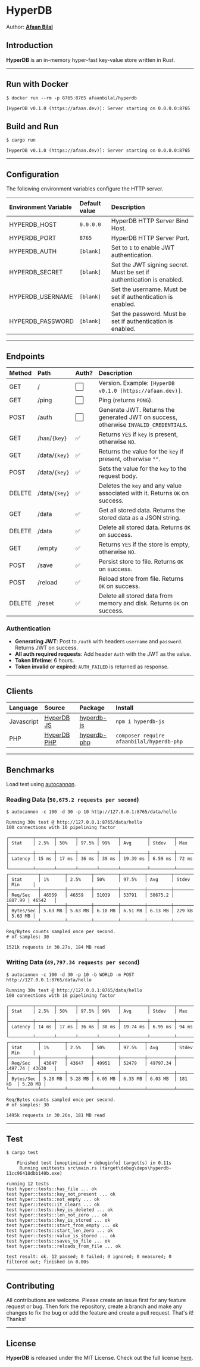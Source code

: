 HyperDB
=======

Author: **[Afaan Bilal](https://afaan.dev)**

## Introduction
**HyperDB** is an in-memory hyper-fast key-value store written in Rust.

---

## Run with Docker
`$ docker run --rm -p 8765:8765 afaanbilal/hyperdb`

````
[HyperDB v0.1.0 (https://afaan.dev)]: Server starting on 0.0.0.0:8765
````

## Build and Run
`$ cargo run`

````
[HyperDB v0.1.0 (https://afaan.dev)]: Server starting on 0.0.0.0:8765
````

---

## Configuration
The following environment variables configure the HTTP server.

| Environment Variable | Default value | Description
| :------------------- | :------------ | :-----------
| HYPERDB_HOST         | `0.0.0.0`     | HyperDB HTTP Server Bind Host.
| HYPERDB_PORT         | `8765`        | HyperDB HTTP Server Port.
| HYPERDB_AUTH         | `[blank]`     | Set to `1` to enable JWT authentication.
| HYPERDB_SECRET       | `[blank]`     | Set the JWT signing secret. Must be set if authentication is enabled.
| HYPERDB_USERNAME     | `[blank]`     | Set the username. Must be set if authentication is enabled.
| HYPERDB_PASSWORD     | `[blank]`     | Set the password. Must be set if authentication is enabled.

---

## Endpoints

| Method | Path             | Auth? | Description
| :----- | :--------------- | :---- | :-----------
| GET    | /                | ⬜    | Version. Example: `[HyperDB v0.1.0 (https://afaan.dev)]`.
| GET    | /ping            | ⬜    | Ping (returns `PONG`).
| POST   | /auth            | ⬜    | Generate JWT. Returns the generated JWT on success, otherwise `INVALID_CREDENTIALS`.
| GET    | /has/`{key}`     | ✅    | Returns `YES` if `key` is present, otherwise `NO`.
| GET    | /data/`{key}`    | ✅    | Returns the value for the `key` if present, otherwise `""`.
| POST   | /data/`{key}`    | ✅    | Sets the value for the `key` to the request body.
| DELETE | /data/`{key}`    | ✅    | Deletes the `key` and any value associated with it. Returns `OK` on success.
| GET    | /data            | ✅    | Get all stored data. Returns the stored data as a JSON string.
| DELETE | /data            | ✅    | Delete all stored data. Returns `OK` on success.
| GET    | /empty           | ✅    | Returns `YES` if the store is empty, otherwise `NO`.
| POST   | /save            | ✅    | Persist store to file. Returns `OK` on success.
| POST   | /reload          | ✅    | Reload store from file. Returns `OK` on success.
| DELETE | /reset           | ✅    | Delete all stored data from memory and disk. Returns `OK` on success.

### Authentication
- **Generating JWT**: Post to `/auth` with headers `username` and `password`. Returns JWT on success.
- **All auth required requests**: Add header `Auth` with the JWT as the value.
- **Token lifetime**: 6 hours.
- **Token invalid or expired**: `AUTH_FAILED` is returned as response.

---

## Clients
| Language    | Source            | Package          | Install
| :---------- | :---------------- | :--------------- | :------
| Javascript  | [HyperDB JS][1]   | [hyperdb-js][2]  | `npm i hyperdb-js`
| PHP         | [HyperDB PHP][3]  | [hyperdb-php][4] | `composer require afaanbilal/hyperdb-php`

[1]: https://github.com/AfaanBilal/hyperdb-js
[2]: https://www.npmjs.com/package/hyperdb-js
[3]: https://github.com/AfaanBilal/hyperdb-php
[4]: https://packagist.org/packages/afaanbilal/hyperdb-php

---

## Benchmarks
Load test using [autocannon](https://github.com/mcollina/autocannon).

### Reading Data (`50,675.2 requests per second`)

`$ autocannon -c 100 -d 30 -p 10 http://127.0.0.1:8765/data/hello`

````
Running 30s test @ http://127.0.0.1:8765/data/hello
100 connections with 10 pipelining factor

┌─────────┬───────┬───────┬───────┬───────┬──────────┬─────────┬───────┐
│ Stat    │ 2.5%  │ 50%   │ 97.5% │ 99%   │ Avg      │ Stdev   │ Max   │
├─────────┼───────┼───────┼───────┼───────┼──────────┼─────────┼───────┤
│ Latency │ 15 ms │ 17 ms │ 36 ms │ 39 ms │ 19.39 ms │ 6.59 ms │ 72 ms │
└─────────┴───────┴───────┴───────┴───────┴──────────┴─────────┴───────┘
┌───────────┬─────────┬─────────┬─────────┬─────────┬─────────┬─────────┬─────────┐
│ Stat      │ 1%      │ 2.5%    │ 50%     │ 97.5%   │ Avg     │ Stdev   │ Min     │
├───────────┼─────────┼─────────┼─────────┼─────────┼─────────┼─────────┼─────────┤
│ Req/Sec   │ 46559   │ 46559   │ 51039   │ 53791   │ 50675.2 │ 1887.99 │ 46542   │
├───────────┼─────────┼─────────┼─────────┼─────────┼─────────┼─────────┼─────────┤
│ Bytes/Sec │ 5.63 MB │ 5.63 MB │ 6.18 MB │ 6.51 MB │ 6.13 MB │ 229 kB  │ 5.63 MB │
└───────────┴─────────┴─────────┴─────────┴─────────┴─────────┴─────────┴─────────┘

Req/Bytes counts sampled once per second.
# of samples: 30

1521k requests in 30.27s, 184 MB read
````

### Writing Data (`49,797.34 requests per second`)

`$ autocannon -c 100 -d 30 -p 10 -b WORLD -m POST http://127.0.0.1:8765/data/hello`

````
Running 30s test @ http://127.0.0.1:8765/data/hello
100 connections with 10 pipelining factor

┌─────────┬───────┬───────┬───────┬───────┬──────────┬─────────┬───────┐
│ Stat    │ 2.5%  │ 50%   │ 97.5% │ 99%   │ Avg      │ Stdev   │ Max   │
├─────────┼───────┼───────┼───────┼───────┼──────────┼─────────┼───────┤
│ Latency │ 14 ms │ 17 ms │ 36 ms │ 38 ms │ 19.74 ms │ 6.95 ms │ 94 ms │
└─────────┴───────┴───────┴───────┴───────┴──────────┴─────────┴───────┘
┌───────────┬─────────┬─────────┬─────────┬─────────┬──────────┬─────────┬─────────┐
│ Stat      │ 1%      │ 2.5%    │ 50%     │ 97.5%   │ Avg      │ Stdev   │ Min     │
├───────────┼─────────┼─────────┼─────────┼─────────┼──────────┼─────────┼─────────┤
│ Req/Sec   │ 43647   │ 43647   │ 49951   │ 52479   │ 49797.34 │ 1497.74 │ 43630   │
├───────────┼─────────┼─────────┼─────────┼─────────┼──────────┼─────────┼─────────┤
│ Bytes/Sec │ 5.28 MB │ 5.28 MB │ 6.05 MB │ 6.35 MB │ 6.03 MB  │ 181 kB  │ 5.28 MB │
└───────────┴─────────┴─────────┴─────────┴─────────┴──────────┴─────────┴─────────┘

Req/Bytes counts sampled once per second.
# of samples: 30

1495k requests in 30.26s, 181 MB read
````

---

## Test
`$ cargo test`

````
    Finished test [unoptimized + debuginfo] target(s) in 0.11s
     Running unittests src\main.rs (target\debug\deps\hyperdb-11cc96418dbb140b.exe)

running 12 tests
test hyper::tests::has_file ... ok
test hyper::tests::key_not_present ... ok
test hyper::tests::not_empty ... ok
test hyper::tests::it_clears ... ok
test hyper::tests::key_is_deleted ... ok
test hyper::tests::len_not_zero ... ok
test hyper::tests::key_is_stored ... ok
test hyper::tests::start_from_empty ... ok
test hyper::tests::start_len_zero ... ok
test hyper::tests::value_is_stored ... ok
test hyper::tests::saves_to_file ... ok
test hyper::tests::reloads_from_file ... ok

test result: ok. 12 passed; 0 failed; 0 ignored; 0 measured; 0 filtered out; finished in 0.00s
````

---

## Contributing
All contributions are welcome. Please create an issue first for any feature request
or bug. Then fork the repository, create a branch and make any changes to fix the bug
or add the feature and create a pull request. That's it!
Thanks!

---

## License
**HyperDB** is released under the MIT License.
Check out the full license [here](LICENSE).
